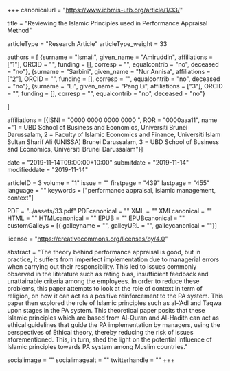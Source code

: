 +++
canonicalurl = "https://www.icbmis-utb.org/article/1/33/"

title = "Reviewing the Islamic Principles used in Performance Appraisal Method"

articleType = "Research Article"
articleType_weight = 33

authors = [
  {surname = "Ismail",  given_name = "Amiruddin",  affiliations = ["1"],  ORCID = "", funding = [], corresp = "", equalcontrib = "no", deceased = "no"},
  {surname = "Sarbini",  given_name = "Nur Annisa",  affiliations = ["2"],  ORCID = "", funding = [], corresp = "", equalcontrib = "no", deceased = "no"},
  {surname = "Li",  given_name = "Pang Li",  affiliations = ["3"],  ORCID = "", funding = [], corresp = "", equalcontrib = "no", deceased = "no"}
  
]

affiliations = [{ISNI = "0000 0000 0000 0000 ", ROR = "0000aaa11", name ="1 = UBD School of Business and Economics, Universiti Brunei Darussalam, 2 = Faculty of Islamic Economics and Finance, Universiti Islam Sultan Sharif Ali (UNISSA) Brunei Darussalam, 3 = UBD School of Business and Economics, Universiti Brunei Darussalam"}]

date = "2019-11-14T09:00:00+10:00"
submitdate = "2019-11-14"
modifieddate = "2019-11-14"

articleID = 3
volume = "1"
issue = ""
firstpage = "439"
lastpage = "455"
language = ""
keywords = ["performance appraisal, Islamic management, context"]


PDF = "../assets/33.pdf"
PDFcanonical = ""
XML = ""
XMLcanonical = ""
HTML = ""
HTMLcanonical = ""
EPUB = ""
EPUBcanonical = ""
customGalleys = [{ galleyname = "", galleyURL = "", galleycanonical = ""}]

license = "https://creativecommons.org/licenses/by/4.0"

abstract = "The theory behind performance appraisal is good, but in practice, it suffers from imperfect implementation due to managerial errors when carrying out their responsibility. This led to issues commonly observed in the literature such as rating bias, insufficient feedback and unattainable criteria among the employees. In order to reduce these problems, this paper attempts to look at the role of context in term of religion, on how it can act as a positive reinforcement to the PA system. This paper then explored the role of Islamic principles such as al-‘Adl and Taqwa upon stages in the PA system. This theoretical paper posits that these Islamic principles which are based from Al-Quran and Al-Hadith can act as ethical guidelines that guide the PA implementation by managers, using the perspectives of Ethical theory, thereby reducing the risk of issues aforementioned. This, in turn, shed the light on the potential influence of Islamic principles towards PA system among Muslim countries."


socialimage = ""
socialimagealt = ""
twitterhandle = ""
+++

